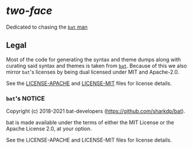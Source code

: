 # _two-face_

Dedicated to chasing the [`bat` man](https://github.com/sharkdp)

## Legal

Most of the code for generating the syntax and theme dumps along with curating
said syntax and themes is taken from [`bat`](https://github.com/sharkdp/bat).
Because of this we also mirror `bat`'s licenses by being dual licensed under MIT
and Apache-2.0.

See the [LICENSE-APACHE](LICENSE-APACHE) and [LICENSE-MIT](LICENSE-MIT) files
for license details.

### `bat`'s NOTICE

Copyright (c) 2018-2021 bat-developers (https://github.com/sharkdp/bat).

bat is made available under the terms of either the MIT License or the Apache
License 2.0, at your option.

See the LICENSE-APACHE and LICENSE-MIT files for license details.
